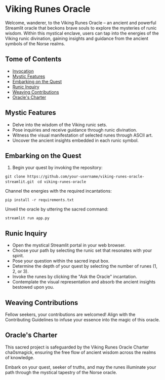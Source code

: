 # Viking Runes Oracle

Welcome, wanderer, to the Viking Runes Oracle – an ancient and powerful Streamlit oracle that beckons brave souls to explore the mysteries of runic wisdom. Within this mystical enclave, users can tap into the energies of the Viking runic divination, gaining insights and guidance from the ancient symbols of the Norse realms.

## Tome of Contents
- [Invocation](#viking-runes-oracle)
- [Mystic Features](#mystic-features)
- [Embarking on the Quest](#embarking-on-the-quest)
- [Runic Inquiry](#runic-inquiry)
- [Weaving Contributions](#weaving-contributions)
- [Oracle's Charter](#oracles-charter)

## Mystic Features
- Delve into the wisdom of the Viking runic sets.
- Pose inquiries and receive guidance through runic divination.
- Witness the visual manifestation of selected runes through ASCII art.
- Uncover the ancient insights embedded in each runic symbol.

## Embarking on the Quest
1. Begin your quest by invoking the repository:
   
 `git clone https://github.com/your-username/viking-runes-oracle-streamlit.git`
 ` cd viking-runes-oracle`

Channel the energies with the required incantations:

 `pip install -r requirements.txt`

Unveil the oracle by uttering the sacred command:

 `streamlit run app.py`

## Runic Inquiry

* Open the mystical Streamlit portal in your web browser.
* Choose your path by selecting the runic set that resonates with your spirit.
* Pose your question within the sacred input box.
* Determine the depth of your quest by selecting the number of runes (1, 2, or 3).
* Invoke the runes by clicking the "Ask the Oracle" incantation.
* Contemplate the visual representation and absorb the ancient insights bestowed upon you.

## Weaving Contributions

Fellow seekers, your contributions are welcomed! Align with the Contributing Guidelines to infuse your essence into the magic of this oracle.

## Oracle's Charter
This sacred project is safeguarded by the Viking Runes Oracle Charter cha0smagick, ensuring the free flow of ancient wisdom across the realms of knowledge.

Embark on your quest, seeker of truths, and may the runes illuminate your path through the mystical tapestry of the Norse oracle.
